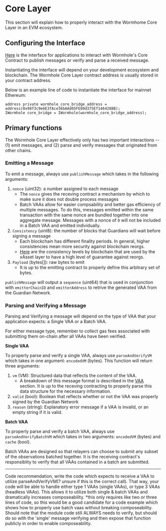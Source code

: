 # Core Layer

This section will explain how to properly interact with the Wormhome Core Layer in an EVM ecosystem.

## Configuring the Interface

[Here](https://github.com/wormhole-foundation/wormhole/blob/dev.v2/ethereum/contracts/interfaces/IWormhole.sol) is the interface for applications to interact with Wormhole's Core Contract to publish messages or verify and parse a received message.

Instantiating the interface will depend on your development ecosystem and blockchain. The Wormhole Core Layer contract address is usually stored in your contract address.

Below is an example line of code to instantiate the interface for mainnet Ethereum:

```
address private wormhole_core_bridge_address = address(0x98f3c9e6E3fAce36bAAd05FE09d375Ef1464288B);
IWormhole core_bridge = IWormhole(wormhole_core_bridge_address);
```

## Primary functions

The Wormhole Core Layer effectively only has two important interactions -- (1) emit messages, and (2) parse and verify messages that originated from other chains.

### Emitting a Message

To emit a message, always use `publishMessage` which takes in the following arguments:

1.  `nonce` (uint32): a number assigned to each message
    - The `nonce` gives the receving contract a mechanism by which to make sure it does not double process messages
    - Batch VAAs allow for easier compsability and better gas efficiency of multiple messages. To do this, messages emitted within the same transaction with the same nonce are bundled together into one aggregate message. Messages with a nonce of `0` will not be included in a Batch VAA and emitted individually.
2.  `Consistency` (uint8): the number of blocks that Guardians will wait before signing a message
    - Each blockchain has different finality periods. In general, higher consistencies mean more security against blockchain reorgs.
    - [Here]() are the consistency levels by blockchain that are used by the xAsset layer to have a high level of guarantee against reorgs.
3.  `Payload` (bytes[]): raw bytes to emit
    - It is up to the emitting contract to properly define this arbitrary set of bytes.

`publishMessage` will output a `sequence` (uint64) that is used in conjunction with `emitterChainID` and `emitterAddress` to retrive the generated VAA from the Guardian Network.

### Parsing and Verifying a Message

Parsing and Verifying a message will depend on the type of VAA that your application expects: a Single VAA or a Batch VAA.

For either message type, remember to collect gas fees associated with submitting them on-chain after all VAAs have been verified.

**Single VAA**

To properly parse and verify a single VAA, always use `parseAndVerifyVM` which takes in one argument: `encodedVM` (bytes). This function will return three arguments:

1. `vm` (VM): Structured data that reflects the content of the VAA.
    - A breakdown of this message format is described in the [VAA](../../wormhole/4_vaa.md) section. It is up to the receving contracting to properly parse this data structure for the necessary information.
2. `valid` (bool): Boolean that reflects whether or not the VAA was properly signed by the Guardian Network
3. `reason` (string): Explanatory error message if a VAA is invalid, or an empty string if it is valid.

**Batch VAA**

To properly parse and verify a batch VAA, always use `parseAndVerifyBatchVM` which takes in two arguments: `encodedVM` (bytes) and `cache` (bool).

Batch VAAs are designed so that relayers can choose to submit any subset of the observations batched together. It is the receiving contract's responsiblity to verify that all VAAs contained in a batch are submitted.

---

Code recommendation, write the code which expects to receive a VAA to utilize parseAndVerifyVM(? unsure if this is the correct call). That way, your code will be able to handle either type 1 VAAs (single VAAs), or type 3 VAAs (headless VAAs). This allows it to utilize both single & batch VAAs and dramatically increases composeability. \*this only requires like two or three lines of code, so this would be a good candidate for a code example which shows how to properly use batch vaas without breaking composeability. Should note that the module code still ALWAYS needs to verify, but should do so with the 'single' message verifying and then expose that function publicly in order to enable composeability.
